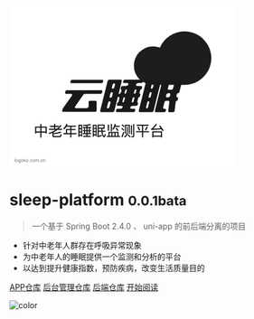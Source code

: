 ![logo](_media/logoko.png)
# sleep-platform <small>0.0.1bata</small>
  > 一个基于 Spring Boot 2.4.0 、 uni-app 的前后端分离的项目

  - 针对中老年人群存在呼吸异常现象
  - 为中老年人的睡眠提供一个监测和分析的平台
  - 以达到提升健康指数，预防疾病，改变生活质量目的

[APP仓库](https://gitee.com/davidchen27/sleep-client-frontend)
[后台管理仓库](https://gitee.com/zltree/sleep-admin)
[后端仓库](https://gitee.com/garrettxia/sleep-monitoring-platform)
[开始阅读](README.md)


<!-- 背景色 -->

![color](#ffffff)